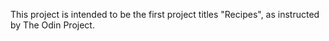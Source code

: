 This project is intended to be the first project titles "Recipes", as instructed by The Odin Project.